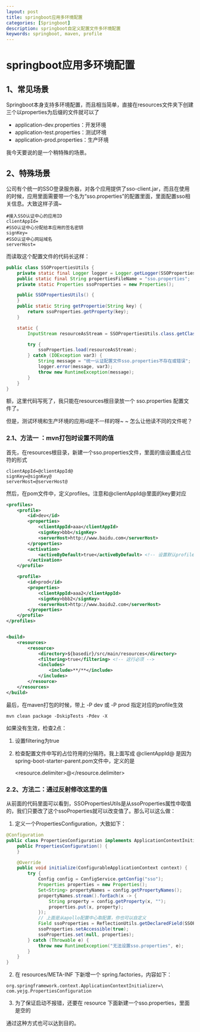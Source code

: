 ```yaml
---
layout: post
title: springboot应用多环境配置
categories: [Springboot]
description: springboot自定义配置文件多环境配置
keywords: springboot, maven, profile
---
```


# springboot应用多环境配置



## 1、常见场景

Springboot本身支持多环境配置，而且相当简单，直接在resources文件夹下创建三个以properties为后缀的文件就可以了

-    application-dev.properties：开发环境
-    application-test.properties：测试环境
-    application-prod.properties：生产环境

我今天要说的是一个稍特殊的场景。



## 2、特殊场景

公司有个统一的SSO登录服务器，对各个应用提供了sso-client.jar，而且在使用的时候，应用里面需要带一个名为“sso.properties”的配置里面，里面配置sso相关信息。大致这样子滴~

```properties
#接入SSO认证中心的应用ID
clientAppId=
#SSO认证中心分配给本应用的签名密钥
signKey=
#SSO认证中心网站域名
serverHost=
```

而读取这个配置文件的代码长这样：

```java
public class SSOPropertiesUtils {
    private static final Logger logger = Logger.getLogger(SSOPropertiesUtils.class);
    public static final String propertiesFileName = "sso.properties";
    private static Properties ssoProperties = new Properties();

    public SSOPropertiesUtils() {
    }
    public static String getPropertie(String key) {
        return ssoProperties.getProperty(key);
    }

    static {
        InputStream resourceAsStream = SSOPropertiesUtils.class.getClassLoader().getResourceAsStream("sso.properties");

        try {
            ssoProperties.load(resourceAsStream);
        } catch (IOException var3) {
            String message = "统一认证配置文件sso.properties不存在或错误";
            logger.error(message, var3);
            throw new RuntimeException(message);
        }
    }
}
```

额，这里代码写死了，我只能在resources根目录放一个 sso.properties 配置文件了。

但是，测试环境和生产环境的应用id是不一样的呀~ ~ 怎么让他读不同的文件呢？



### 2.1、方法一 ：mvn打包时设置不同的值

首先，在resources根目录，新建一个sso.properties文件，里面的值设置成占位符的形式

```properties
clientAppId=@clientAppId@
signKey=@signKey@
serverHost=@serverHost@
```

然后，在pom文件中，定义profiles。注意<clientAppId>和@clientAppId@里面的key要对应

```xml
<profiles>
    <profile>
        <id>dev</id>
        <properties>
            <clientAppId>aaa</clientAppId>
            <signKey>bbb</signKey>
            <serverHost>http://www.baidu.com</serverHost>
        </properties>
        <activation>
            <activeByDefault>true</activeByDefault> <!-- 设置默认profile -->
        </activation>
    </profile>

    <profile>
        <id>prod</id>
        <properties>
            <clientAppId>aaa2</clientAppId>
            <signKey>bbb2</signKey>
            <serverHost>http://www.baidu2.com</serverHost>
        </properties>
    </profile>
</profiles>


<build>
    <resources>
        <resource>
            <directory>${basedir}/src/main/resources</directory>
            <filtering>true</filtering> <!-- 这行必须 -->
            <includes>
                <include>**/**</include>
            </includes>
        </resource>
    </resources>
</build>
```

最后，在maven打包的时候，带上 -P dev 或 -P prod 指定对应的profile生效

```
mvn clean package -DskipTests -Pdev -X
```

如果没有生效，检查2点：

1.  设置filtering为true

2.  检查配置文件中写的占位符用的分隔符。我上面写成 @clientAppId@ 是因为spring-boot-starter-parent.pom文件中，定义的是 

    <resource.delimiter>@</resource.delimiter>



### 2.2、方法二：通过反射修改这里的值

从前面的代码里面可以看到，SSOPropertiesUtils是从ssoProperties属性中取值的，我们只要改了这个ssoProperties就可以改变值了。那么可以这么做：

1.  定义一个PropertiesConfiguration，大致如下：

```java
@Configuration
public class PropertiesConfiguration implements ApplicationContextInitializer<ConfigurableApplicationContext> {
    public PropertiesConfiguration() {
    }

    @Override
    public void initialize(ConfigurableApplicationContext context) {
        try {
            Config config = ConfigService.getConfig("sso");
            Properties properties = new Properties();
            Set<String> propertyNames = config.getPropertyNames();
            propertyNames.stream().forEach(x -> {
                String property = config.getProperty(x, "");
                properties.put(x, property);
            });
			// 上面是从apollo配置中心取配置，你也可以自定义
            Field ssoProperties = ReflectionUtils.getDeclaredField(SSOPropertiesUtils.class, "ssoProperties");
            ssoProperties.setAccessible(true);
            ssoProperties.set(null, properties);
        } catch (Throwable e) {
            throw new RuntimeException("无法设置sso.properties", e);
        }
    }
}
```

2. 在 resources/META-INF 下新增一个 spring.factories，内容如下：

```properties
org.springframework.context.ApplicationContextInitializer=\
com.yejg.PropertiesConfiguration
```

3. 为了保证启动不报错，还要在 resource 下面新建一个sso.properties，里面是空的

通过这种方式也可以达到目的。
